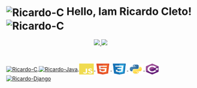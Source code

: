 # <img align="center" alt="Ricardo-C" height="40" width="40" src="https://img.icons8.com/color/344/portugal-circular.png"/> Hello, Iam Ricardo Cleto! <img align="center" alt="Ricardo-C" height="40" width="40" src="https://img.icons8.com/color/344/portugal-circular.png"/>


<div align="center">
  <a href="https://github.com/ricardocleto22006526">
  <img height="190em" src="https://github-readme-stats.vercel.app/api?username=ricardocleto22006526&show_icons=true&theme=dark&include_all_commits=true&count_private=false&count_private=true"/>
  <img height="190em" src="https://github-readme-stats.vercel.app/api/top-langs/?username=ricardocleto22006526&layout=compact&langs_count=7&theme=dark"/>
</div>
 
##
  
<div style="display: inline_block"><br>
  
  <img align="center" alt="Ricardo-C" height="30" width="40" src="https://cdn.jsdelivr.net/gh/devicons/devicon/icons/c/c-original.svg" />

  <img align="center" alt="Ricardo-Java" height="30" width="40" src="https://cdn.jsdelivr.net/gh/devicons/devicon/icons/java/java-original.svg" />

  <img align="center" alt="Ricardo-Js" height="30" width="40" src="https://raw.githubusercontent.com/devicons/devicon/master/icons/javascript/javascript-plain.svg">

  <img align="center" alt="Ricardo-HTML" height="30" width="40" src="https://raw.githubusercontent.com/devicons/devicon/master/icons/html5/html5-original.svg">

  <img align="center" alt="Ricardo-CSS" height="30" width="40" src="https://raw.githubusercontent.com/devicons/devicon/master/icons/css3/css3-original.svg">

  <img align="center" alt="Ricardo-Python" height="30" width="40" src="https://raw.githubusercontent.com/devicons/devicon/master/icons/python/python-original.svg">

  <img align="center" alt="Ricardo-Csharp" height="30" width="40" src="https://raw.githubusercontent.com/devicons/devicon/master/icons/csharp/csharp-original.svg">

  <img align="center" alt="Ricardo-Django" height="30" width="40" src="https://cdn.jsdelivr.net/gh/devicons/devicon/icons/django/django-plain.svg" />

</div>
